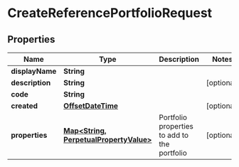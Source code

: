 

# CreateReferencePortfolioRequest

## Properties

Name | Type | Description | Notes
------------ | ------------- | ------------- | -------------
**displayName** | **String** |  | 
**description** | **String** |  |  [optional]
**code** | **String** |  | 
**created** | [**OffsetDateTime**](OffsetDateTime.md) |  |  [optional]
**properties** | [**Map&lt;String, PerpetualPropertyValue&gt;**](PerpetualPropertyValue.md) | Portfolio properties to add to the portfolio |  [optional]



